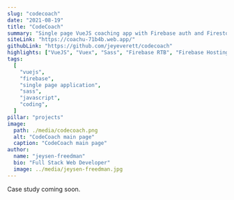 ```yaml
---
slug: "codecoach"
date: "2021-08-19"
title: "CodeCoach"
summary: "Single page VueJS coaching app with Firebase auth and Firestore Real-Time Database accessed via the Firebase Database REST API.  App state managed by Vuex.  Contact a coach for mentorship or register as a coach and create a profile."
siteLink: "https://coachu-71b4b.web.app/"
githubLink: "https://github.com/jeyeverett/codecoach"
highlights: ["VueJS", "Vuex", "Sass", "Firebase RTB", "Firebase Hosting"]
tags:
  [
    "vuejs",
    "firebase",
    "single page application",
    "sass",
    "javascript",
    "coding",
  ]
pillar: "projects"
image:
  path: ./media/codecoach.png
  alt: "CodeCoach main page"
  caption: "CodeCoach main page"
author:
  name: "jeysen-freedman"
  bio: "Full Stack Web Developer"
  image: ../media/jeysen-freedman.jpg
---
```


Case study coming soon.
